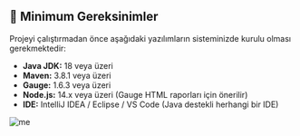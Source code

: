 ## 🚀 Minimum Gereksinimler

Projeyi çalıştırmadan önce aşağıdaki yazılımların sisteminizde kurulu olması gerekmektedir:

- **Java JDK:** 18 veya üzeri  
- **Maven:** 3.8.1 veya üzeri  
- **Gauge:** 1.6.3 veya üzeri  
- **Node.js:** 14.x veya üzeri (Gauge HTML raporları için önerilir)  
- **IDE:** IntelliJ IDEA / Eclipse / VS Code (Java destekli herhangi bir IDE)  

![me](https://github.com/1453fatih/Tstnm_Qa_Project/blob/main/ezgif-4787e0d369670b.gif)
